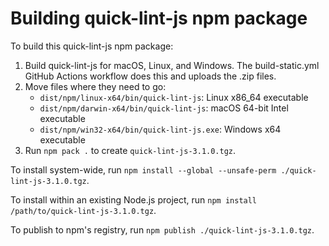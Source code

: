 # Building quick-lint-js npm package

To build this quick-lint-js npm package:

1. Build quick-lint-js for macOS, Linux, and Windows. The build-static.yml GitHub
   Actions workflow does this and uploads the .zip files.
2. Move files where they need to go:
   * `dist/npm/linux-x64/bin/quick-lint-js`: Linux x86_64 executable
   * `dist/npm/darwin-x64/bin/quick-lint-js`: macOS 64-bit Intel executable
   * `dist/npm/win32-x64/bin/quick-lint-js.exe`: Windows x64 executable
3. Run `npm pack .` to create `quick-lint-js-3.1.0.tgz`.

To install system-wide, run
`npm install --global --unsafe-perm ./quick-lint-js-3.1.0.tgz`.

To install within an existing Node.js project, run
`npm install /path/to/quick-lint-js-3.1.0.tgz`.

To publish to npm's registry, run `npm publish ./quick-lint-js-3.1.0.tgz`.
